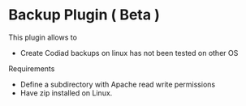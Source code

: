 # Backup Plugin ( Beta )

This plugin allows to 

- Create Codiad backups on linux has not been tested on other OS

Requirements
- Define a subdirectory with Apache read write permissions
- Have zip installed on Linux.

